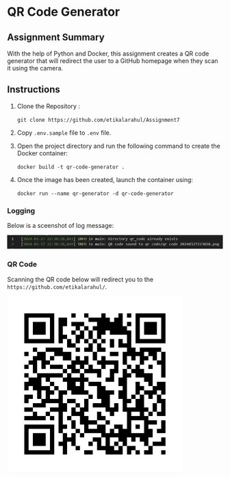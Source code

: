 QR Code Generator
=================

Assignment Summary
-------------------

With the help of Python and Docker, this assignment creates a QR code generator that will redirect the user to a GitHub homepage when they scan it using the camera.

Instructions
---------------


1.  Clone the Repository :

    `git clone https://github.com/etikalarahul/Assignment7`

2.  Copy `.env.sample` file to `.env` file.

3.  Open the project directory and run the following command to create the Docker container:

    `docker build -t qr-code-generator .`

4.  Once the image has been created, launch the container using:

    `docker run --name qr-generator -d qr-code-generator`
    
### Logging

Below is a sceenshot of log message:

![Log message](./Screenshot_log.png)

### QR Code
 Scanning the QR code below will redirect you to the `https://github.com/etikalarahul/`.

![QR Code](qr_code/qr_code_20240327223028.png)



